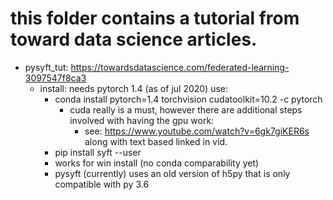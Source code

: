 # this folder contains a tutorial from toward data science articles.
* pysyft_tut: https://towardsdatascience.com/federated-learning-3097547f8ca3
    * install: needs pytorch 1.4 (as of jul 2020) use: 
        * conda install pytorch=1.4 torchvision cudatoolkit=10.2 -c pytorch
            * cuda really is a must, however there are additional steps involved with having the gpu work:
                * see: https://www.youtube.com/watch?v=6gk7giKER6s along with text based linked in vid.
        * pip install syft --user
        * works for win install (no conda comparability yet)
        * pysyft (currently) uses an old version of h5py that is only compatible with py 3.6
